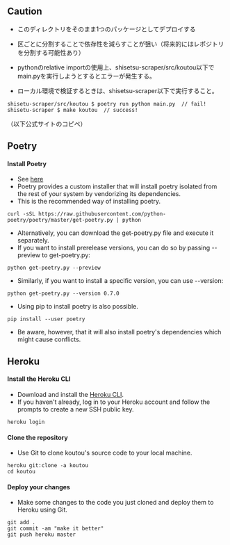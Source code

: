 ## Caution
- このディレクトリをそのまま1つのパッケージとしてデプロイする
- 区ごとに分割することで依存性を減らすことが狙い（将来的にはレポジトリを分割する可能性あり）


- pythonのrelative importの使用上、shisetsu-scraper/src/koutou以下でmain.pyを実行しようとするとエラーが発生する。
- ローカル環境で検証するときは、shisetsu-scraper以下で実行すること。
```
shisetu-scraper/src/koutou $ poetry run python main.py  // fail!
shisetu-scraper $ make koutou  // success!
```


（以下公式サイトのコピペ）

## Poetry
#### Install Poetry
- See [here](https://pypi.org/project/poetry/)
- Poetry provides a custom installer that will install poetry isolated from the rest of your system by vendorizing its dependencies.
- This is the recommended way of installing poetry.
```
curl -sSL https://raw.githubusercontent.com/python-poetry/poetry/master/get-poetry.py | python
```

- Alternatively, you can download the get-poetry.py file and execute it separately.
- If you want to install prerelease versions, you can do so by passing --preview to get-poetry.py:
```
python get-poetry.py --preview
```

- Similarly, if you want to install a specific version, you can use --version:
```
python get-poetry.py --version 0.7.0
```

- Using pip to install poetry is also possible.
```
pip install --user poetry
```
- Be aware, however, that it will also install poetry's dependencies which might cause conflicts.

## Heroku
#### Install the Heroku CLI
- Download and install the [Heroku CLI](https://devcenter.heroku.com/articles/heroku-cli).
- If you haven't already, log in to your Heroku account and follow the prompts to create a new SSH public key.
```
heroku login
```

#### Clone the repository
- Use Git to clone koutou's source code to your local machine.
```
heroku git:clone -a koutou
cd koutou
```

#### Deploy your changes
- Make some changes to the code you just cloned and deploy them to Heroku using Git.
```
git add .
git commit -am "make it better"
git push heroku master
```
